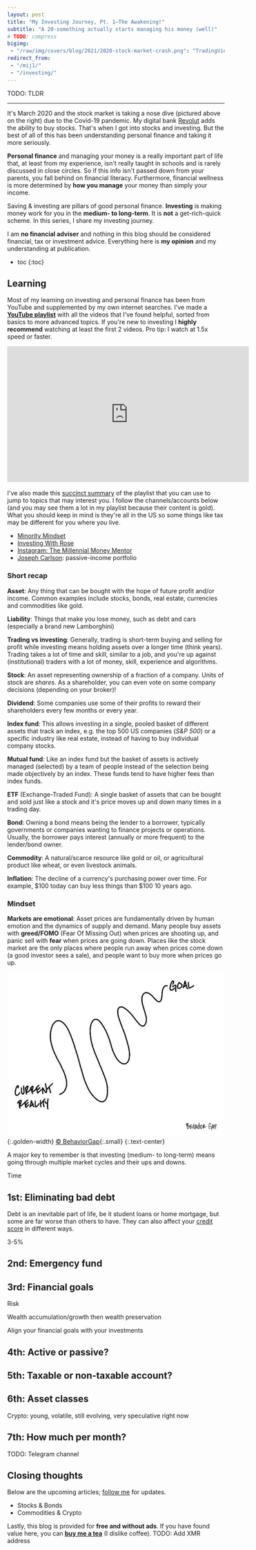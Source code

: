 ```yaml
---
layout: post
title: "My Investing Journey, Pt. 1—The Awakening!"
subtitle: "A 20-something actually starts managing his money (well)"
# TODO: compress
bigimg:
 - "/raw/img/covers/blog/2021/2020-stock-market-crash.png": "TradingView"
redirect_from:
 - "/mij1/"
 - "/investing/"
---
```


TODO: TLDR

---

It's March 2020 and the stock market is taking a nose dive (pictured above on the right) due to the Covid-19 pandemic.
My digital bank [Revolut](https://revolut.com/referral/eusebi8t3!ASO) adds the ability to buy stocks.
That's when I got into stocks and investing.
But the best of all of this has been understanding personal finance and taking it more seriously.

**Personal finance** and managing your money is a really important part of life that, at least from my experience,
isn't really taught in schools and is rarely discussed in close circles.
So if this info isn't passed down from your parents, you fall behind on financial literacy.
Furthermore, financial wellness is more determined by **how you manage** your money than simply your income.

Saving & investing are pillars of good personal finance.
**Investing** is making money work for you in the **medium- to long-term**.
It is **not** a get-rich-quick scheme.
In this series, I share my investing journey.

<p class="alert alert-warning" role="alert">
<i class="fa fa-exclamation-circle" aria-hidden="true"></i>
I am <strong>no financial adviser</strong> and nothing in this blog should be considered financial, tax or investment advice.
Everything here is <strong>my opinion</strong> and my understanding at publication.
</p>

- toc
{:toc}

## Learning

Most of my learning on investing and personal finance has been from YouTube and supplemented by my own internet searches.
I've made a [**YouTube playlist**](https://www.youtube.com/playlist?list=PLJr1hnSQ56-a-lTrZNwUIWr24fJiU6EJo)
with all the videos that I've found helpful, sorted from basics to more advanced topics.
If you're new to investing I **highly recommend** watching at least the first 2 videos. Pro tip: I watch at 1.5x speed or faster.

<iframe width="560" height="315" src="https://www.youtube.com/embed/videoseries?list=PLJr1hnSQ56-a-lTrZNwUIWr24fJiU6EJo" title="YouTube video player" frameborder="0" allow="accelerometer; autoplay; clipboard-write; encrypted-media; gyroscope; picture-in-picture" allowfullscreen class="center-block"></iframe>

I've also made this [succinct summary](/projects/investing/playlists/investing) of the playlist that you can use to jump to topics that may interest you.
I follow the channels/accounts below (and you may see them a lot in my playlist because their content is gold).
What you should keep in mind is they're all in the US so some things like tax may be different for you where you live.

- [<i class="fa fa-youtube-play" aria-hidden="true"></i> Minority Mindset](https://www.youtube.com/channel/UCT3EznhW_CNFcfOlyDNTLLw)
- [<i class="fa fa-youtube-play" aria-hidden="true"></i> Investing With Rose](https://www.youtube.com/channel/UCIbslwukNCyVp-XMz_2-gmw)
- [<i class="fa fa-instagram" aria-hidden="true"></i><span class="sr-only">Instagram:</span> The Millennial Money Mentor](https://www.instagram.com/themillennialmoneymentor/)
- [<i class="fa fa-youtube-play" aria-hidden="true"></i> Joseph Carlson](https://www.youtube.com/channel/UCbta0n8i6Rljh0obO7HzG9A): passive-income portfolio

### Short recap

**Asset**:
Any thing that can be bought with the hope of future profit and/or income. Common examples include stocks, bonds, real estate, currencies and commodities like gold.

**Liability**:
Things that make you lose money, such as debt and cars (especially a brand new Lamborghini)

**Trading vs investing**:
Generally, trading is short-term buying and selling for profit while investing means holding assets over a longer time (think years).
Trading takes a lot of time and skill, similar to a job, and you're up against (institutional) traders with a lot of money, skill, experience and algorithms.

**Stock**:
An asset representing ownership of a fraction of a company.
Units of stock are _shares_.
As a shareholder, you can even vote on some company decisions (depending on your broker)!

**Dividend**:
Some companies use some of their profits to reward their shareholders every few months or every year.

**Index fund**:
This allows investing in a single, pooled basket of different assets that track an index, e.g. the top 500 US companies (_S&P 500_) or a specific industry like real estate, instead of having to buy individual company stocks.

**Mutual fund**:
Like an index fund but the basket of assets is actively managed (selected) by a team of people instead of the selection being made objectively by an index.
These funds tend to have higher fees than index funds.

**ETF** (Exchange-Traded Fund):
A single basket of assets that can be bought and sold just like a stock and it's price moves up and down many times in a trading day.

**Bond**:
Owning a bond means being the lender to a borrower, typically governments or companies wanting to finance projects or operations.
Usually, the borrower pays interest (annually or more frequent) to the lender/bond owner.

**Commodity**:
A natural/scarce resource like gold or oil, or agricultural product like wheat, or even livestock animals.

**Inflation**:
The decline of a currency's purchasing power over time.
For example, $100 today can buy less things than $100 10 years ago.

### Mindset

**Markets are emotional**:
Asset prices are fundamentally driven by human emotion and the dynamics of supply and demand.
Many people buy assets with **greed/FOMO** (Fear Of Missing Out) when prices are shooting up,
and panic sell with **fear** when prices are going down.
Places like the stock market are the only places where people run away when prices come down (a good investor sees a sale),
and people want to buy more when prices go up.

![Current uncertain reality vs the goal that is more certain to be higher](/raw/img/blog/2021/investing/current-reality-vs-goal.jpg){:.golden-width}
[&copy; BehaviorGap](https://store.behaviorgap.com/collections/all-sketches/products/current-reality){:.small}
{:.text-center}

A major key to remember is that investing (medium- to long-term) means going through multiple market cycles and their ups and downs.

Time 

## 1st: Eliminating bad debt

Debt is an inevitable part of life, be it student loans or home mortgage, but some are far worse than others to have.
They can also affect your [credit score](https://en.wikipedia.org/wiki/Credit_score) in different ways.

3-5%

## 2nd: Emergency fund

## 3rd: Financial goals

Risk

Wealth accumulation/growth then wealth preservation

Align your financial goals with your investments 

## 4th: Active or passive?

## 5th: Taxable or non-taxable account?

## 6th: Asset classes

Crypto: young, volatile, still evolving, very speculative right now

## 7th: How much per month?

TODO: Telegram channel

## Closing thoughts

Below are the upcoming articles; [follow me](/updates) for updates.

- Stocks & Bonds
- Commodities & Crypto

Lastly, this blog is provided for **free and without ads**.
If you have found value here, you can [**buy me a tea**](/donate)
(I dislike coffee).
TODO: Add XMR address
